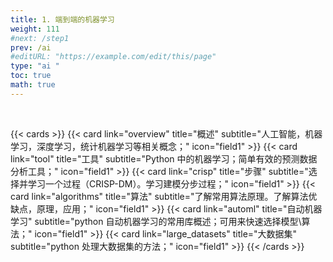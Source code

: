 ```yaml
---
title: 1. 端到端的机器学习
weight: 111
#next: /step1
prev: /ai
#editURL: "https://example.com/edit/this/page"
type: "ai "
toc: true
math: true
---
```


<br>

{{< cards >}}
{{< card link="overview" title="概述" subtitle="人工智能，机器学习，深度学习，统计机器学习等相关概念；" icon="field1" >}}
{{< card link="tool" title="工具" subtitle="Python 中的机器学习；简单有效的预测数据分析工具；" icon="field1" >}}
{{< card link="crisp" title="步骤" subtitle="选择并学习一个过程（CRISP-DM）。学习建模分步过程；" icon="field1" >}}
{{< card link="algorithms" title="算法" subtitle="了解常用算法原理。了解算法优缺点，原理，应用；" icon="field1" >}}
{{< card link="automl" title="自动机器学习" subtitle="python 自动机器学习的常用库概述；可用来快速选择模型\算法；" icon="field1" >}}
{{< card link="large_datasets" title="大数据集" subtitle="python 处理大数据集的方法；" icon="field1" >}}
{{< /cards >}}



